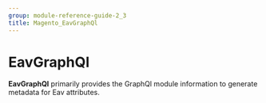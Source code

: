 ```yaml
---
group: module-reference-guide-2_3
title: Magento_EavGraphQl
---
```


# EavGraphQl

**EavGraphQl** primarily provides the GraphQl module information to generate metadata for Eav attributes.


